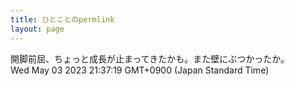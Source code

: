 ```yaml
---
title: ひとことのpermlink
layout: page
---
```

<div class="box" dt="1683117439405">
  開脚前屈、ちょっと成長が止まってきたかも。また壁にぶつかったか。
  <div class="content is-small">Wed May 03 2023 21:37:19 GMT+0900 (Japan Standard Time)</div>
</div>